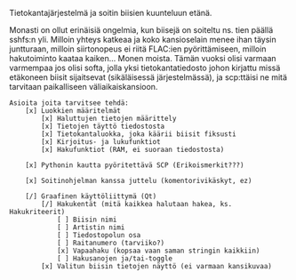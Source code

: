 Tietokantajärjestelmä ja soitin biisien kuunteluun etänä.

Monasti on ollut erinäisiä ongelmia, kun biisejä on soiteltu ns. tien päällä sshfs:n yli.
Milloin yhteys katkeaa ja koko kansioselain menee ihan täysin juntturaan, milloin siirtonopeus ei riitä FLAC:ien pyörittämiseen, milloin hakutoiminto kaataa kaiken... Monen moista.
Tämän vuoksi olisi varmaan varmempaa jos olisi softa, jolla yksi tietokantatiedosto johon kirjattu missä etäkoneen biisit sijaitsevat (sikäläisessä järjestelmässä), ja scp:ttäisi ne mitä tarvitaan paikalliseen väliaikaiskansioon.

	Asioita joita tarvitsee tehdä:
		[x] Luokkien määritelmät
			[x] Haluttujen tietojen määrittely
			[x] Tietojen täyttö tiedostosta
			[x] Tietokantaluokka, joka käärii biisit fiksusti
			[x] Kirjoitus- ja lukufunktiot
			[x] Hakufunktiot (RAM, ei suoraan tiedostosta)

		[x] Pythonin kautta pyöritettävä SCP (Erikoismerkit???)

		[x] Soitinohjelman kanssa juttelu (komentorivikäskyt, ez)

		[/] Graafinen käyttöliittymä (Qt)
			[/] Hakukentät (mitä kaikkea halutaan hakea, ks. Hakukriteerit)
				[ ] Biisin nimi
				[ ] Artistin nimi
				[ ] Tiedostopolun osa
				[ ] Raitanumero (tarviiko?)
				[x] Vapaahaku (kopsaa vaan saman stringin kaikkiin)
				[ ] Hakusanojen ja/tai-toggle
			[x] Valitun biisin tietojen näyttö (ei varmaan kansikuvaa)
